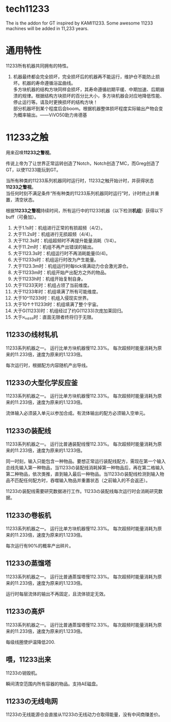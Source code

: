 # tech11233
The is the addon for GT inspired by KAMI11233. Some awesome 11233 machines will be added in 11,233 years.

# 通用特性
11233所有机器共同拥有的特性。
1. 机器最终都会完全损坏，完全损坏后的机器再不能运行，维护仓不能防止损坏。机器的寿命遵循浴盆曲线。  
多方块机器的结构方块同样会损坏，其寿命遵循初期平缓、中期加速、后期崩溃的规律。根据结构方块损坏的百分比大小，多方块机器会对应地降低性能、停止运行等。请及时更换损坏的结构方块！  
部分机器坏到某个程度后会boom。根据机器整体损坏程度实际输出产物会变为概率输出。——ViVO50助力肯德基


# 11233之触
用来召唤**11233之瞥视**。

传说上帝为了让世界正常运转创造了Notch，Notch创造了MC，而Greg创造了GT，以使11233能玩到GT。

当所有种类的11233系列机器同时运行时，11233之触开始计时，并获得状态**11233之瞥视**。  
当任何时刻不满足条件“所有种类的11233系列机器同时运行”时，计时终止并重置，清空状态。

根据**11233之瞥视**持续时间，所有运行中的11233机器（以下检测**机组**）获得以下buff（可叠加）。

1. 大于1.1s时：机组进行正常的有损超频（4/2）。
2. 大于11.2s时：机组进行无损超频（4/4）。
3. 大于112.3s时：机组超频时不再提升能量消耗（1/4）。
4. 大于11.2m时：机组不再产出错误的输出。
5. 大于1123.3s时：机组运行时不再消耗能量(0/4)。
6. 大于11233s时：机组运行时改为产生能量。
7. 大于1123.3m时：机组运行时每tick填满动力仓会激光源仓。
8. 大于11233m时：机组开始产出配方之外的物品。
9. 大于11233h时：机组开始复制自身。
10. 大于11233天时：机组占领了当前维度。
11. 大于11233年时：机组填满了所有可能维度。
12. 大于10^11233t时：机组入侵现实世界。
13. 大于10↑↑11233t时：机组填满了整个宇宙。
14. 大于G(11233)时：机组经过了约G(11233)次庞加莱回归。
15. 大于ℵ₁₁₂₃₃时：直面无限者终将归于无限。



## 11233の线材轧机
11233系列机器之一。
运行比单方块机器慢112.33%。
每次超频时能量消耗为原来的11.233倍，速度为原来的1.1233倍。

每次运行时，根据配方内容随机产出导线。

## 11233の大型化学反应釜
11233系列机器之一。
运行比单方块机器慢112.33%。
每次超频时能量消耗为原来的11.233倍，速度为原来的1.1233倍。

流体输入必须装入单元以参加合成。有流体输出的配方必须输入空单元。

## 11233の装配线
11233系列机器之一。
运行比普通装配线慢112.33%。
每次超频时能量消耗为原来的11.233倍，速度为原来的1.1233倍。

同一时刻，输入只能包含一种物品。要想正常运行装配线配方，需现在第一个输入总线先输入第一种物品，当11233の装配线消耗掉第一种物品后，再在第二格输入第二种物品，依次类推，直到输入最后一种物品。当11233の装配线检测到输入物品不匹配任何配方时，吞噬输入物品并重置状态（之前输入的不会返还）。

11233の装配线需要研究数据进行工作。11233の装配线每次运行时会消耗研究数据。


## 11233の卷板机
11233系列机器之一。
运行比单方块机器慢112.33%。
每次超频时能量消耗为原来的11.233倍，速度为原来的1.1233倍。

每次运行有90%的概率产出碎片。

## 11233の蒸馏塔
11233系列机器之一。
运行比普通蒸馏塔慢112.33%。
每次超频时能量消耗为原来的11.233倍，速度为原来的1.1233倍。

运行时每层流体的输出不再固定，且流体锁定无效。

## 11233の高炉
11233系列机器之一。
运行比普通蒸馏塔慢112.33%。
每次超频时能量消耗为原来的11.233倍，速度为原来的1.1233倍。

每级线圈使炉温降低200.

## 喂，11233出来
11233の销毁机。

瞬间清空范围内所有容器的物品。支持AE磁盘。

## 11233の无线电网

11233の无线能源仓会直接从11233の无线动力仓取得能量，没有中间商赚差价。
